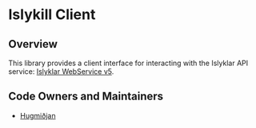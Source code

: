 # Islykill Client

## Overview

This library provides a client interface for interacting with the Islyklar API service:
[Islyklar WebService v5](https://profun.island.is/IslyklarWebService/v5/).

## Code Owners and Maintainers

- [Hugmiðjan](https://github.com/orgs/island-is/teams/hugsmidjan/members)

